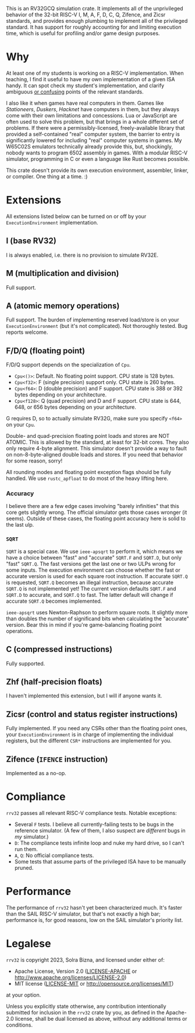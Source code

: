 This is an RV32GCQ simulation crate. It implements all of the unprivileged behavior of the 32-bit RISC-V I, M, A, F, D, C, Q, Zifence, and Zicsr standards, and provides enough plumbing to implement all of the privileged standard. It has support for roughly accounting for and limiting execution time, which is useful for profiling and/or game design purposes.

# Why

At least one of my students is working on a RISC-V implementation. When teaching, I find it useful to have my own implementation of a given ISA handy. It can spot check my student's implementation, and clarify ambiguous [or confusing](https://cdn.discordapp.com/attachments/340907123510607873/1151757802554019910/Screenshot_2023-09-13_at_11.53.44_PM.png) points of the relevant standards.

I also like it when games have real computers in them. Games like _Stationeers_, _Duskers_, _Hacknet_ have computers in them, but they always come with their own limitations and concessions. Lua or JavaScript are often used to solve this problem, but that brings in a whole different set of problems. If there were a permissibly-licensed, freely-available library that provided a self-contained "real" computer system, the barrier to entry is significantly lowered for including "real" computer systems in games. My W65C02S emulators technically already provide this, but, shockingly, nobody wants to program 6502 assembly in games. With a modular RISC-V simulator, programming in C or even a language like Rust becomes possible.

This crate doesn't provide its own execution environment, assembler, linker, or compiler. One thing at a time. :)

# Extensions

All extensions listed below can be turned on or off by your `ExecutionEnvironment` implementation.

## I (base RV32)

I is always enabled, i.e. there is no provision to simulate RV32E.

## M (multiplication and division)

Full support.

## A (atomic memory operations)

Full support. The burden of implementing reserved load/store is on your `ExecutionEnvironment` (but it's not complicated). Not thoroughly tested. Bug reports welcome.

## F/D/Q (floating point)

F/D/Q support depends on the specialization of `Cpu`.

- `Cpu<()>`: Default. No floating point support. CPU state is 128 bytes. 
- `Cpu<f32>`: F (single precision) support only. CPU state is 260 bytes.
- `Cpu<f64>`: D (double precision) and F support. CPU state is 388 or 392 bytes depending on your architecture.
- `Cpu<f128>`: Q (quad precision) and D and F support. CPU state is 644, 648, or 656 bytes depending on your architecture.

G requires D, so to actually simulate RV32G, make sure you specify `<f64>` on your `Cpu`.

Double- and quad-precision floating point loads and stores are NOT ATOMIC. This is allowed by the standard, at least for 32-bit cores. They also only require 4-byte alignment. This simulator doesn't provide a way to fault on non-8-byte-aligned double loads and stores. If you need that behavior for some reason, sorry!

All rounding modes and floating point exception flags should be fully handled. We use `rustc_apfloat` to do most of the heavy lifting here.

### Accuracy

I believe there are a few edge cases involving "barely infinities" that this core gets slightly wrong. The official simulator gets those cases wronger (it seems). Outside of these cases, the floating point accuracy here is solid to the last ulp.

### `SQRT`

`SQRT` is a special case. We use `ieee-apsqrt` to perform it, which means we have a choice between "fast" and "accurate" `SQRT.F` and `SQRT.D`, but only "fast" `SQRT.Q`. The fast versions get the last one or two ULPs wrong for some inputs. The execution environment can choose whether the fast or accurate version is used for each square root instruction. If accurate `SQRT.Q` is requested, `SQRT.Q` becomes an illegal instruction, because accurate `SQRT.Q` is not implemented yet! The current version defaults `SQRT.F` and `SQRT.D` to accurate, and `SQRT.Q` to fast. The latter default will change if accurate `SQRT.Q` becomes implemented.

`ieee-apsqrt` uses Newton-Raphson to perform square roots. It slightly more than doubles the number of significand bits when calculating the "accurate" version. Bear this in mind if you're game-balancing floating point operations.

## C (compressed instructions)

Fully supported.

## Zhf (half-precision floats)

I haven't implemented this extension, but I will if anyone wants it.

## Zicsr (control and status register instructions)

Fully implemented. If you need any CSRs other than the floating point ones, your `ExecutionEnvironment` is in charge of implementing the individual registers, but the different `CSR*` instructions are implemented for you.

## Zifence (`IFENCE` instruction)

Implemented as a no-op.

# Compliance

`rrv32` passes all relevant RISC-V compliance tests. Notable exceptions:

- Several `F` tests. I believe all currently-failing tests to be bugs in the reference simulator. (A few of them, I also suspect are *different* bugs in *my* simulator.)
- `D`: The compliance tests infinite loop and nuke my hard drive, so I can't run them.
- `A`, `Q`: No official compliance tests.
- Some tests that assume parts of the privileged ISA have to be manually pruned.

# Performance

The performance of `rrv32` hasn't yet been characterized much. It's faster than the SAIL RISC-V simulator, but that's not exactly a high bar; performance is, for good reasons, low on the SAIL simulator's priority list.

# Legalese

`rrv32` is copyright 2023, Solra Bizna, and licensed under either of:

 * Apache License, Version 2.0
   ([LICENSE-APACHE](LICENSE-APACHE) or
   <http://www.apache.org/licenses/LICENSE-2.0>)
 * MIT license
   ([LICENSE-MIT](LICENSE-MIT) or <http://opensource.org/licenses/MIT>)

at your option.

Unless you explicitly state otherwise, any contribution intentionally submitted for inclusion in the `rrv32` crate by you, as defined in the Apache-2.0 license, shall be dual licensed as above, without any additional terms or conditions.
